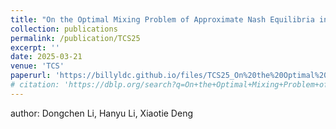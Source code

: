 ```yaml
---
title: "On the Optimal Mixing Problem of Approximate Nash Equilibria in Bimatrix Games"
collection: publications
permalink: /publication/TCS25
excerpt: ''
date: 2025-03-21
venue: 'TCS'
paperurl: 'https://billyldc.github.io/files/TCS25_On%20the%20Optimal%20Mixing%20Problem.pdf'
# citation: 'https://dblp.org/search?q=On+the+Optimal+Mixing+Problem+of+Approximate+Nash+Equilibria+in+Bimatrix+Games'
---
```


author: Dongchen Li, Hanyu Li, Xiaotie Deng